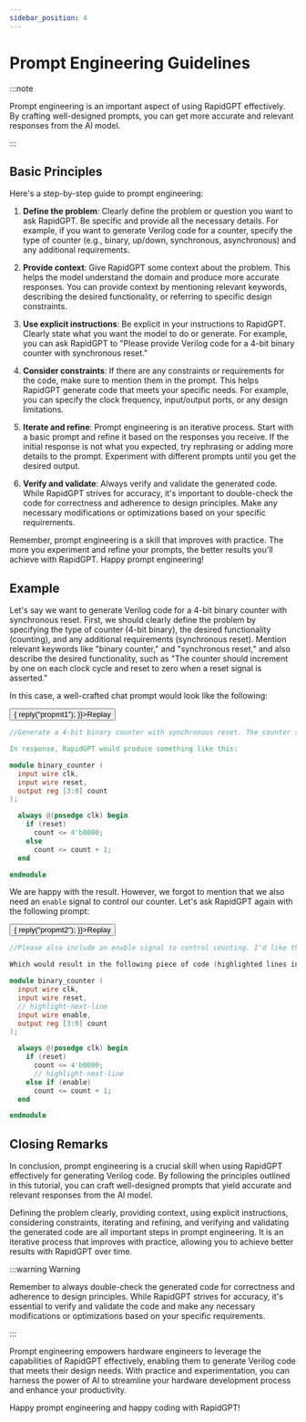 ```yaml
---
sidebar_position: 4
---
```


# Prompt Engineering Guidelines

:::note

Prompt engineering is an important aspect of using RapidGPT effectively. By crafting well-designed prompts, you can get more accurate and relevant responses from the AI model.

:::

## Basic Principles

Here's a step-by-step guide to prompt engineering:

1. **Define the problem**: Clearly define the problem or question you want to ask RapidGPT. Be specific and provide all the necessary details. For example, if you want to generate Verilog code for a counter, specify the type of counter (e.g., binary, up/down, synchronous, asynchronous) and any additional requirements.

2. **Provide context**: Give RapidGPT some context about the problem. This helps the model understand the domain and produce more accurate responses. You can provide context by mentioning relevant keywords, describing the desired functionality, or referring to specific design constraints.

3. **Use explicit instructions**: Be explicit in your instructions to RapidGPT. Clearly state what you want the model to do or generate. For example, you can ask RapidGPT to "Please provide Verilog code for a 4-bit binary counter with synchronous reset."

4. **Consider constraints**: If there are any constraints or requirements for the code, make sure to mention them in the prompt. This helps RapidGPT generate code that meets your specific needs. For example, you can specify the clock frequency, input/output ports, or any design limitations.

5. **Iterate and refine**: Prompt engineering is an iterative process. Start with a basic prompt and refine it based on the responses you receive. If the initial response is not what you expected, try rephrasing or adding more details to the prompt. Experiment with different prompts until you get the desired output.

6. **Verify and validate**: Always verify and validate the generated code. While RapidGPT strives for accuracy, it's important to double-check the code for correctness and adherence to design principles. Make any necessary modifications or optimizations based on your specific requirements.

Remember, prompt engineering is a skill that improves with practice. The more you experiment and refine your prompts, the better results you'll achieve with RapidGPT. Happy prompt engineering!

## Example

Let's say we want to generate Verilog code for a 4-bit binary counter with synchronous reset. First, we should clearly define the problem by specifying the type of counter (4-bit binary), the desired functionality (counting), and any additional requirements (synchronous reset). Mention relevant keywords like "binary counter," and "synchronous reset," and also describe the desired functionality, such as "The counter should increment by one on each clock cycle and reset to zero when a reset signal is asserted."

In this case, a well-crafted chat prompt would look like the following:

<div className="e-holder">
    <button type="button" className="btn-rep rewrite" onClick={() => {     
        reply("propmt1");        
        }}>Replay</button>
<div id="propmt1">

```verilog showLineNumbers
//Generate a 4-bit binary counter with synchronous reset. The counter should increment by one on each clock cycle and reset to zero when a reset signal is asserted. The Verilog code should be synthesizable and meet the following constraints: (1) Input: reset (active high), (2) Output: count (4-bit).

In response, RapidGPT would produce something like this:

module binary_counter (
  input wire clk,
  input wire reset,
  output reg [3:0] count
);

  always @(posedge clk) begin
    if (reset)
      count <= 4'b0000;
    else
      count <= count + 1;
  end

endmodule
```

</div>
</div>

We are happy with the result. However, we forgot to mention that we also need an `enable` signal to control our counter. Let's ask RapidGPT again with the following prompt:

<div className="e-holder">
    <button type="button" className="btn-rep rewrite" onClick={() => {     
        reply("propmt2");        
        }}>Replay</button>
<div id="propmt2">

```verilog showLineNumbers
//Please also include an enable signal to control counting. I'd like the enable signal to be active high.

Which would result in the following piece of code (highlighted lines indicate RapidGPT's amendments):

module binary_counter (
  input wire clk,
  input wire reset,
  // highlight-next-line
  input wire enable,
  output reg [3:0] count
);

  always @(posedge clk) begin
    if (reset)
      count <= 4'b0000;
      // highlight-next-line
    else if (enable)
      count <= count + 1;
  end

endmodule
```

</div>
</div>

## Closing Remarks

In conclusion, prompt engineering is a crucial skill when using RapidGPT effectively for generating Verilog code. By following the principles outlined in this tutorial, you can craft well-designed prompts that yield accurate and relevant responses from the AI model.

Defining the problem clearly, providing context, using explicit instructions, considering constraints, iterating and refining, and verifying and validating the generated code are all important steps in prompt engineering. It is an iterative process that improves with practice, allowing you to achieve better results with RapidGPT over time.

:::warning Warning

Remember to always double-check the generated code for correctness and adherence to design principles. While RapidGPT strives for accuracy, it's essential to verify and validate the code and make any necessary modifications or optimizations based on your specific requirements.

:::

Prompt engineering empowers hardware engineers to leverage the capabilities of RapidGPT effectively, enabling them to generate Verilog code that meets their design needs. With practice and experimentation, you can harness the power of AI to streamline your hardware development process and enhance your productivity.

Happy prompt engineering and happy coding with RapidGPT!
